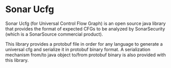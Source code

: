 Sonar Ucfg
==========

Sonar Ucfg (for Universal Control Flow Graph) is an open source java library that provides the format of expected CFGs to be analyzed by SonarSecurity (which is a SonarSource commercial product).

This library provides a protobuf file in order for any language to generate a universal cfg and serialize it in protobuf binary format. 
A serialization mechanism from/to java object to/from protobuf binary is also provided with this library.
